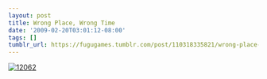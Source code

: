 ```yaml
---
layout: post
title: Wrong Place, Wrong Time
date: '2009-02-20T03:01:12-08:00'
tags: []
tumblr_url: https://fugugames.tumblr.com/post/110318335821/wrong-place-wrong-time
---
```

[![12062](http://itshardtofondlepenguins.com/wp-content/uploads/2009/02/12062.jpg "12062")](http://wordseye.com/view-picture?sid=12062)
